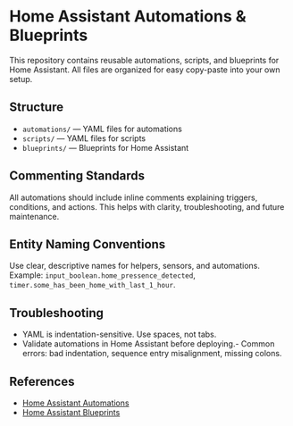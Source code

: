 # Home Assistant Automations & Blueprints

This repository contains reusable automations, scripts, and blueprints for Home Assistant. All files are organized for easy copy-paste into your own setup.

## Structure
- `automations/` — YAML files for automations
- `scripts/` — YAML files for scripts
- `blueprints/` — Blueprints for Home Assistant


## Commenting Standards
All automations should include inline comments explaining triggers, conditions, and actions. This helps with clarity, troubleshooting, and future maintenance.

## Entity Naming Conventions
Use clear, descriptive names for helpers, sensors, and automations. Example: `input_boolean.home_pressence_detected`, `timer.some_has_been_home_with_last_1_hour`.

## Troubleshooting
- YAML is indentation-sensitive. Use spaces, not tabs.
- Validate automations in Home Assistant before deploying.- Common errors: bad indentation, sequence entry misalignment, missing colons.

## References
- [Home Assistant Automations](https://www.home-assistant.io/docs/automation/)
- [Home Assistant Blueprints](https://www.home-assistant.io/docs/blueprint/)
